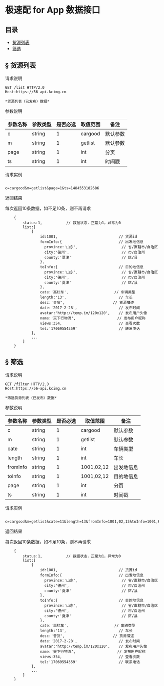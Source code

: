 # 极速配 for App 数据接口

## 目录

* [货源列表](#list)
* [筛选](#filter)


## <a name="list"> &sect; 货源列表</a>

请求说明

```
GET /list HTTP/2.0
Host:https://56-api.kcimg.cn

*货源列表（已发布）数据*

```

参数说明

参数名称 | 参数类型 | 是否必选 | 取值范围 | 备注
---|---|---|---|---
c | string | 1 | cargood | 默认参数
m | string | 1 | getlist | 默认参数
page | string | 1 | int | 分页
ts | string | 1 | int | 时间戳


请求实例

```

c=cargood&m=getlist&page=1&ts=1484553182686

```

返回结果

每次返回10条数据，如不足10条，则不再请求

```
    {
        status:1,           // 数据状态，正常为1，异常为0
        list:[
            {
                id:1001,							// 货源id
	            formInfo:{							// 出发地信息
	              province:'山东',					// 省/直辖市/自治区
	              city:'德州',						// 市/自治州
	              county:'夏津'						// 区/县
	            },
	            toInfo:{							// 目的地信息			
	              province:'山东',					// 省/直辖市/自治区
	              city:'德州',						// 市/自治州
	              county:'夏津'						// 区/县
	            },
	            cate:'高栏车',						// 车辆类型 
	            length:'13',						// 车长
	            desc:'普货',						// 货源描述
	            date:'2017-2-28',					// 发布时间
	            avatar:'http://temp.im/120x120',	// 发布用户头像
	            name:'天下行物流',					// 发布用户昵称
	            views:354,							// 查看次数
	            tel:'17069554359'					// 联系电话
            },
            ...
        ]
    }
```


## <a name="filter"> &sect; 筛选</a>

请求说明

```
GET /filter HTTP/2.0
Host:https://56-api.kcimg.cn

*筛选货源列表（已发布）数据*

```

参数说明

参数名称 | 参数类型 | 是否必选 | 取值范围 | 备注
---|---|---|---|---
c | string | 1 | cargood | 默认参数
m | string | 1 | getlist | 默认参数
cate | string | 1 | int | 车辆类型
length | string | 1 | int | 车长
fromInfo | string | 1 | 1001,02,12 | 出发地信息
toInfo | string | 1 | 1001,02,12 | 目的地信息
page | string | 1 | int | 分页
ts | string | 1 | int | 时间戳


请求实例

```

c=cargood&m=getlist&cate=11&length=13&fromInfo=1001,02,12&toInfo=1001,02,12&page=1&ts=1484553182686

```

返回结果

每次返回10条数据，如不足10条，则不再请求

```
    {
        status:1,           // 数据状态，正常为1，异常为0
        list:[
            {
                id:1001,							// 货源id
	            formInfo:{							// 出发地信息
	              province:'山东',					// 省/直辖市/自治区
	              city:'德州',						// 市/自治州
	              county:'夏津'						// 区/县
	            },
	            toInfo:{							// 目的地信息			
	              province:'山东',					// 省/直辖市/自治区
	              city:'德州',						// 市/自治州
	              county:'夏津'						// 区/县
	            },
	            cate:'高栏车',						// 车辆类型 
	            length:'13',						// 车长
	            desc:'普货',						// 货源描述
	            date:'2017-2-28',					// 发布时间
	            avatar:'http://temp.im/120x120',	// 发布用户头像
	            name:'天下行物流',					// 发布用户昵称
	            views:354,							// 查看次数
	            tel:'17069554359'					// 联系电话
            },
            ...
        ]
    }
```